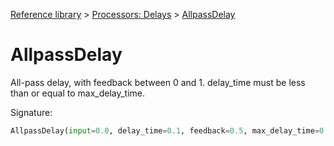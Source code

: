 [Reference library](../index.md) > [Processors: Delays](index.md) > [AllpassDelay](allpassdelay.md)

# AllpassDelay

All-pass delay, with feedback between 0 and 1. delay_time must be less than or equal to max_delay_time.

Signature:
```python
AllpassDelay(input=0.0, delay_time=0.1, feedback=0.5, max_delay_time=0.5)
```
